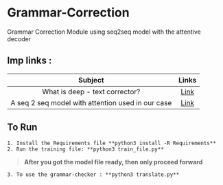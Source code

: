 # Grammar-Correction
Grammar Correction Module using seq2seq model with the attentive decoder

## Imp links :

| Subject | Links |
| :---: | :---: | 
| What is deep - text corrector? | [Link](http://atpaino.com/2017/01/03/deep-text-correcter.html) | 
| A seq 2 seq model with attention used in our case | [Link](https://github.com/AladdinPerzon/Machine-Learning-Collection/blob/master/ML/Pytorch/more_advanced/Seq2Seq_attention/seq2seq_attention.py) |

## To Run
```
1. Install the Requirements file **python3 install -R Requirements**
2. Run the training file: **python3 train_file.py**
```
>**After you got the model file ready, then only proceed forward**

```
3. To use the grammar-checker : **python3 translate.py**
```






